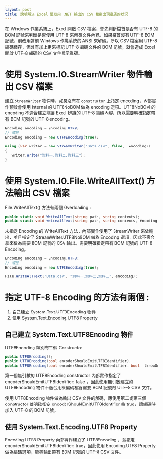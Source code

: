 ```yaml
---
layout: post
title: 說明解決 Excel 讀取用 .NET 輸出的 CSV 檔案出現亂碼的狀況
---
```


在 Windows 作業系統上，Excel 開啟 CSV 檔案，會先判斷檔首是否有 UTF-8 的 BOM 記號來判斷是否使用 UTF-8 來解碼文件內容。如果檔首沒有 UTF-8 BOM 記號，則改用當前 Windows 作業系統的 ANSI 來解碼。所以 CSV 檔案用 UTF-8 編碼儲存，但沒有加上用來標記 UTF-8 編碼文件的 BOM 記號，就會造成 Excel 開啟 UTF-8 編碼的 CSV 文件顯示亂碼。

<!--more-->

# 使用 System.IO.StreamWriter 物件輸出 CSV 檔案

建立 ```StreamWriter``` 物件時，如果沒有在 ```constructor``` 上指定 encoding，內部實作預設會使用 internal 的 UTF8NoBOM 做為 encoding 選項。UTF8NoBOM 的 encoding 不適合建立能讓 Excel 辨識的 UTF-8 編碼內容。所以需要明確指定帶有 BOM 記號的 UTF-8 encoding。

```cs
Encoding encoding = Encoding.UTF8;
// 或是
Encoding encoding = new UTF8Encoding(true);

using (var writer = new StreamWriter("Data.csv", false,  encoding))
{
   writer.Write("資料一,資料二,資料三");
}
```

# 使用 System.IO.File.WriteAllText() 方法輸出 CSV 檔案

File.WriteAllText() 方法有兩個 Overloading :

```cs
public static void WriteAllText(string path, string contents);
public static void WriteAllText(string path, string contents, Encoding encoding);
```

未指定 Encoding 的 WriteAllText 方法，內部實作使用了 StreamWriter 來做輸出，並且指定了 StreamWriter.UTF8NoBOM 做為 Encoding 選項，因此不適合拿來做為需要 BOM 記號的 CSV 輸出。需要明確指定帶有 BOM 記號的 UTF-8 Encoding。

```cs
Encoding encoding = Encoding.UTF8;
// 或是
Encoding encoding = new UTF8Encoding(true);

File.WriteAllText("Data.csv", "資料一,資料二,資料三", encoding);
```

# 指定 UTF-8 Encoding 的方法有兩個 :

1. 自己建立 System.Text.UTF8Encoding 物件
2. 使用 System.Text.Encoding.UTF8 Property

## 自己建立 System.Text.UTF8Encoding 物件

UTF8Encoding 類別有三個 Constructor

```cs
public UTF8Encoding();
public UTF8Encoding(bool encoderShouldEmitUTF8Identifier);
public UTF8Encoding(bool encoderShouldEmitUTF8Identifier, bool  throwOnInvalidBytes);
```

第一個無引數的 UTF8Encoding constructor 內部實作指定了 encoderShouldEmitUTF8Identifier: false ，因此使用無引數建立的 UTF8Encoding 物件不適合用來編碼檔首需要 BOM 記號的 UTF-8 CSV 文件。

使用 UTF8Encoding 物件做為輸出 CSV 文件的解碼，應使用第二或第三個 constructor 並明確指定 encoderShouldEmitUTF8Identifier 為 true，讓編碼時加入 UTF-8 的 BOM 記號。

## 使用 System.Text.Encoding.UTF8 Property
Encoding.UTF8 Property 內部實作建立了 UTF8Encoding ，並指定 encoderShouldEmitUTF8Identifier: true，因此使用 Encoding.UTF8 Property 做為編碼選項，能夠輸出帶有 BOM 記號的 UTF-8 CSV 文件。